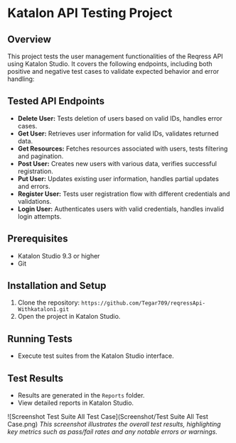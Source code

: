 # Katalon API Testing Project

## Overview

This project tests the user management functionalities of the Reqress API using Katalon Studio. It covers the following endpoints, including both positive and negative test cases to validate expected behavior and error handling:

## Tested API Endpoints

* **Delete User:** Tests deletion of users based on valid IDs, handles error cases.
* **Get User:** Retrieves user information for valid IDs, validates returned data.
* **Get Resources:** Fetches resources associated with users, tests filtering and pagination.
* **Post User:** Creates new users with various data, verifies successful registration.
* **Put User:** Updates existing user information, handles partial updates and errors.
* **Register User:** Tests user registration flow with different credentials and validations.
* **Login User:** Authenticates users with valid credentials, handles invalid login attempts.


## Prerequisites

* Katalon Studio 9.3 or higher
* Git


## Installation and Setup

1. Clone the repository: `https://github.com/Tegar709/reqressApi-Withkatalon1.git`
2. Open the project in Katalon Studio.


## Running Tests

* Execute test suites from the Katalon Studio interface.

## Test Results

* Results are generated in the `Reports` folder.
* View detailed reports in Katalon Studio.

  
![Screenshot Test Suite All Test Case](Screenshot/Test Suite All Test Case.png)  *This screenshot illustrates the overall test results, highlighting key metrics such as pass/fail rates and any notable errors or warnings.*


